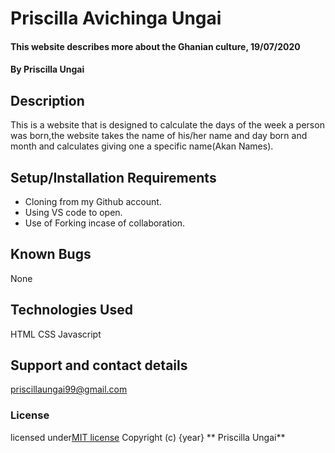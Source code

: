 # Priscilla  Avichinga Ungai
#### This website describes more about the Ghanian culture, 19/07/2020
#### By **Priscilla Ungai**
## Description
 This is a website that is designed to calculate the days of the week a person was born,the website takes the name of his/her name and day born and month and calculates giving one a specific name(Akan Names). 
## Setup/Installation Requirements
* Cloning from my Github account. 
* Using VS code to open.
* Use of Forking incase of collaboration.
## Known Bugs
 None
## Technologies Used
HTML
CSS
Javascript
## Support and contact details
priscillaungai99@gmail.com
### License
licensed under[MIT license](LICENSE)
Copyright (c) {year} ** Priscilla Ungai**
  